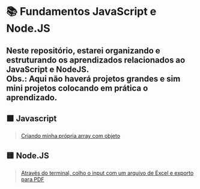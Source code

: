 # 📚 Fundamentos JavaScript e Node.JS

Neste repositório, estarei organizando e estruturando os aprendizados relacionados ao JavaScript e NodeJS. <br>
Obs.: Aqui não haverá projetos grandes e sim mini projetos colocando em prática o aprendizado.
---
## 🟩 Javascript
>  <a href="https://github.com/diego4500/javascript_and_node/tree/main/my_array">Criando minha própria array com objeto</a>

## 🟨 Node.JS
>  <a href="">Através do terminal, colho o input com um arquivo de Excel e exporto para PDF</a>

